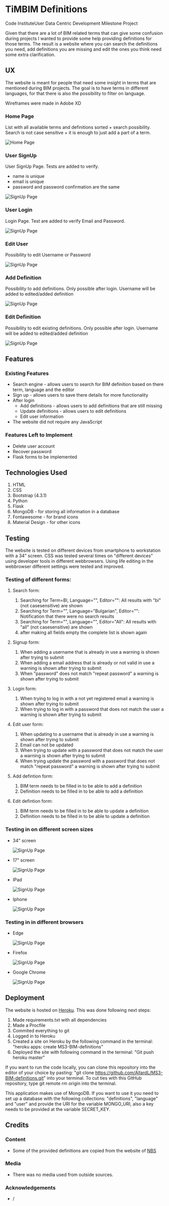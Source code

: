 # TiMBIM Definitions

Code InstituteUser Data Centric Development Milestone Project

Given that there are a lot of BIM related terms that can give some confusion during projects I wanted to provide some help providing definitions for those terms.
The result is a website where you can search the definitions you need, add definitions you are missing and edit the ones you think need some extra clarification.
 
## UX
 
The website is meant for people that need some insight in terms that are mentioned during BIM projects. The goal is to have terms in different languages, for that there is also the possibility to filter on language.

Wireframes were made in Adobe XD

### **Home Page**
List with all available terms and definitions sorted + search possibility. Search is not case sensitive + it is enough to just add a part of a term.

![Home Page](static/Wireframes/Home%20Page.png)

### **User SignUp**
User SignUp Page. Tests are added to verify.
* name is unique
* email is unique
* password and password confirmation are the same

![SignUp Page](static/Wireframes/SignUp.png)


### **User Login** 
Login Page. Test are added to verify Email and Password.

![SignUp Page](static/Wireframes/Login.png)

### **Edit User**
Possibility to edit Username or Password

![SignUp Page](static/Wireframes/Edit%20user.png)


### **Add Definition**
Possibility to add definitions. Only possible after login. Username will be added to edited/added definition

![SignUp Page](static/Wireframes/Add%20definition.png)

### **Edit Definition**
Possibility to edit existing definitions. Only possible after login. Username will be added to edited/added definition
    
![SignUp Page](static/Wireframes/Edit%20definition.png)


## Features
 
### Existing Features
- Search engine - allows users to search for BIM definition based on there term, language and the editor
- Sign up - allows users to save there details for more functionality
- After login
    - Add definitions - allows users to add definitions that are still missing
    - Update definitions - allows users to edit definitions
    - Edit user information
- The website did not require any JavaScript


### Features Left to Implement
- Delete user account
- Recover password
- Flask forms to be implemented

## Technologies Used
1. HTML
2. CSS
3. Bootstrap (4.3.1)
4. Python
5. Flask
6. MongoDB - for storing all information in a database
7. Fontawesome - for brand icons
8. Material Design - for other icons

## Testing

The website is tested on different devices from smartphone to workstation with a 34" screen.
CSS was tested several times on "different devices" using developer tools in different webbrowsers. Using life editing in the webbrowser different settings were tested and improved.

### Testing of different forms:
1. Search form:
    1. Searching for Term=BI, Language="", Editor="": All results with "bi" (not casesensitive) are shown
    2. Searching for Term="", Language="Bulgarian", Editor="": Notification that there were no search results
    3. Searching for Term="", Language="", Editor="All": All results with "all" (not casesensitive) are shown
    4. after making all fields empty the complete list is shown again

2. Signup form:
    1. When adding a username that is already in use a warning is shown after trying to submit
    2. When adding a email address that is already or not valid in use a warning is shown after trying to submit
    3. When "password" does not match "repeat password" a warning is shown after trying to submit

3. Login form:
    1. When trying to log in with a not yet registered email a warning is shown after trying to submit
    2. When trying to log in with a password that does not match the user a warning is shown after trying to submit

4. Edit user form:
    1. When updating to a username that is already in use a warning is shown after trying to submit
    2. Email can not be updated
    3. When trying to update with a password that does not match the user a warning is shown after trying to submit
    4. When trying update the password with a password that does not match "repeat password" a warning is shown after trying to submit

5. Add defintion form:
    1. BIM term needs to be filled in to be able to add a definition
    2. Definition needs to be filled in to be able to add a definition

6. Edit defintion form:
    1. BIM term needs to be filled in to be able to update a definition
    2. Definition needs to be filled in to be able to update a definition

### Testing in on different screen sizes
- 34" screen

    ![SignUp Page](static/testScreens/34i.png)
- 17" screen

    ![SignUp Page](static/testScreens/17i.png)
- IPad

    ![SignUp Page](static/testScreens/ipad.png)
- Iphone

    ![SignUp Page](static/testScreens/iphone.png)

### Testing in in different browsers
- Edge

    ![SignUp Page](static/testBrowsers/edge.png)
- Firefox

    ![SignUp Page](static/testBrowsers/firefox.png)
- Google Chrome

    ![SignUp Page](static/testBrowsers/chrome.png)


## Deployment

The website is hosted on [Heroku](https://ms3-bim-definitions.herokuapp.com/). This was done following next steps:
1. Made requirements.txt with all dependencies
2. Made a Procfile
3. Commited everything to git
4. Logged in to Heroku
5. Created a site on Heroku by the following command in the terminal: "heroku apps: create MS3-BIM-definitions"
6. Deployed the site with following command in the terminal: "Git push heroku master"

If you want to run the code locally, you can clone this repository into the editor of your choice by pasting: "git clone https://github.com/AllardL/MS3-BIM-definitions.git" into your terminal.
To cut ties with this GitHub repository, type git remote rm origin into the terminal.

This application makes use of MongoDB. If you want to use it you need to set up a database with the following collections: "definitions", "language" and "user" and provide the URI for the variable MONGO_URI,
also a key needs to be provided at the variable SECRET_KEY.


## Credits

### Content
- Some of the provided definitions are copied from the website of [NBS](https://www.designingbuildings.co.uk/wiki/BIM_glossary_of_terms)

### Media
- There was no media used from outside sources.

### Acknowledgements

- /